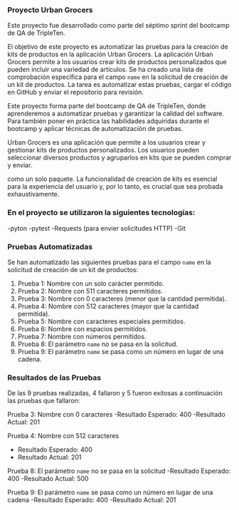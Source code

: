 ### Proyecto Urban Grocers 

Este proyecto fue desarrollado como parte del séptimo sprint del bootcamp de QA de TripleTen. 

El objetivo de este proyecto es automatizar las pruebas para la creación de kits de productos en la aplicación Urban Grocers. La aplicación Urban Grocers permite a los usuarios crear kits de productos personalizados que pueden incluir una variedad de artículos. Se ha creado una lista de comprobación específica para el campo `name` en la solicitud de creación de un kit de productos. La tarea es automatizar estas pruebas, cargar el código en GitHub y enviar el repositorio para revisión.

Este proyecto forma parte del bootcamp de QA de TripleTen, donde aprenderemos a automatizar pruebas y garantizar la calidad del software. Para también poner en práctica las habilidades adquiridas durante el bootcamp y aplicar técnicas de automatización de pruebas.

Urban Grocers es una aplicación que permite a los usuarios crear y gestionar kits de productos personalizados. Los usuarios pueden seleccionar diversos productos y agruparlos en kits que se pueden comprar y enviar.

como un solo paquete. La funcionalidad de creación de kits es esencial para la experiencia del usuario y, por lo tanto, es crucial que sea probada exhaustivamente. 

### En el proyecto se utilizaron la siguientes tecnologías:
-pyton 
-pytest
-Requests (para envier solicitudes HTTP)
-Git


### Pruebas Automatizadas 

Se han automatizado las siguientes pruebas para el campo `name` en la solicitud de creación de un kit de productos: 
1. Prueba 1: Nombre con un solo carácter permitido. 
2. Prueba 2: Nombre con 511 caracteres permitidos. 
3. Prueba 3: Nombre con 0 caracteres (menor que la cantidad permitida). 
4. Prueba 4: Nombre con 512 caracteres (mayor que la cantidad permitida). 
5. Prueba 5: Nombre con caracteres especiales permitidos. 
6. Prueba 6: Nombre con espacios permitidos. 
7. Prueba 7: Nombre con números permitidos. 
8. Prueba 8: El parámetro `name` no se pasa en la solicitud. 
9. Prueba 9: El parámetro `name` se pasa como un número en lugar de una cadena. 

### Resultados de las Pruebas 

De las 9 pruebas realizadas, 4 fallaron y 5 fueron exitosas a continuación las pruebas que fallaron:

Prueba 3: Nombre con 0 caracteres 
-Resultado Esperado: 400 
-Resultado Actual: 201 

Prueba 4: Nombre con 512 caracteres 
- Resultado Esperado: 400 
- Resultado Actual: 201 

Prueba 8: El parámetro `name` no se pasa en la solicitud 
-Resultado Esperado: 400 
-Resultado Actual: 500 

Prueba 9: El parámetro `name` se pasa como un número en lugar de una cadena 
-Resultado Esperado: 400 
-Resultado Actual: 201
